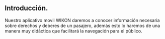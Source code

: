<h2> <strong>Introducción. </strong></h2>
<p> 
Nuestro aplicativo movil WIKON daremos a conocer información necesaria sobre derechos y deberes de un pasajero, además esto lo haremos de una manera muy didáctica que facilitará la navegación para el público.
</p>
